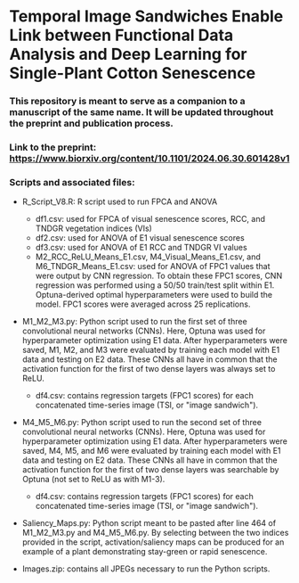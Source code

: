 # Temporal Image Sandwiches Enable Link between Functional Data Analysis and Deep Learning for Single-Plant Cotton Senescence

### This repository is meant to serve as a companion to a manuscript of the same name. It will be updated throughout the preprint and publication process.

### Link to the preprint: https://www.biorxiv.org/content/10.1101/2024.06.30.601428v1

### Scripts and associated files:
- R_Script_V8.R: R script used to run FPCA and ANOVA
  - df1.csv: used for FPCA of visual senescence scores, RCC, and TNDGR vegetation indices (VIs)
  - df2.csv: used for ANOVA of E1 visual senescence scores
  - df3.csv: used for ANOVA of E1 RCC and TNDGR VI values
  - M2_RCC_ReLU_Means_E1.csv, M4_Visual_Means_E1.csv, and M6_TNDGR_Means_E1.csv: used for ANOVA of FPC1 values that were output by CNN regression. To obtain these FPC1 scores, CNN regression was performed using a 50/50 train/test split within E1. Optuna-derived optimal hyperparameters were used to build the model. FPC1 scores were averaged across 25 replications.

- M1_M2_M3.py: Python script used to run the first set of three convolutional neural networks (CNNs). Here, Optuna was used for hyperparameter optimization using E1 data. After hyperparameters were saved, M1, M2, and M3 were evaluated by training each model with E1 data and testing on E2 data. These CNNs all have in common that the activation function for the first of two dense layers was always set to ReLU.
  - df4.csv: contains regression targets (FPC1 scores) for each concatenated time-series image (TSI, or "image sandwich").

- M4_M5_M6.py: Python script used to run the second set of three convolutional neural networks (CNNs). Here, Optuna was used for hyperparameter optimization using E1 data. After hyperparameters were saved, M4, M5, and M6 were evaluated by training each model with E1 data and testing on E2 data. These CNNs all have in common that the activation function for the first of two dense layers was searchable by Optuna (not set to ReLU as with M1-3).
  - df4.csv: contains regression targets (FPC1 scores) for each concatenated time-series image (TSI, or "image sandwich").
 
- Saliency_Maps.py: Python script meant to be pasted after line 464 of M1_M2_M3.py and M4_M5_M6.py. By selecting between the two indices provided in the script, activation/saliency maps can be produced for an example of a plant demonstrating stay-green or rapid senescence.

- Images.zip: contains all JPEGs necessary to run the Python scripts.

